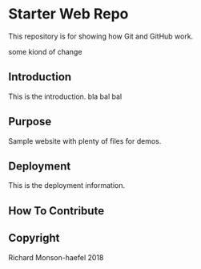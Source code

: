 # Starter Web Repo

This repository is for showing how Git and GitHub work.

some kiond of change

## Introduction

This is the introduction. bla bal bal

## Purpose

Sample website with plenty of files for demos.

## Deployment

This is the deployment information.

## How To Contribute

## Copyright

Richard Monson-haefel 2018